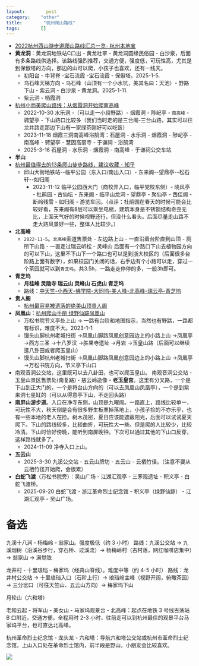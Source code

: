 ```yaml
---
layout:        post
category:    "other"
title:        "杭州爬山路线"
tags:        []
---
```


- [2022杭州西山游步道爬山路线汇总一览- 杭州本地宝](http://m.hz.bendibao.com/mip/112201.shtm)
- **黄龙洞**：黄龙洞地铁站C口出 - 黄龙吐翠 - 黄龙洞圆缘民俗园 - 白沙泉，后面有多条路线供选择。该路线强烈推荐，交通方便，强度低，可玩性高，尤其是到保俶塔的方向，那边的山可以爬，小孩子也喜欢，还有一线天。
  - 初阳台 - 牛背脊 -宝石流霞 -宝石流霞 - 保俶塔。2025-1-5.
  - 乌石峰天梯方向 - 乌石峰（山顶有一个小水坑，美其名曰：天池）- 野路下山 - 紫云洞 - 白沙泉 - 黄龙洞。2025-1-11.
  - 紫云洞 - 栖霞洞
- [杭州小而美爬山路线：从烟霞洞开始爬南高峰](https://baijiahao.baidu.com/s?id=1734719229265986022&wfr=spider&for=pc)
  - 2022-10-30 水乐洞 -（可以走一小段野路）-  烟霞洞 - 陟屺亭 - `南高峰` - 骋望亭 - 下山路口比较多（我们当时走的是三台阁-三台山路，其实可以往龙井路走那边下山有一家绿茶刚好可以吃饭）
  - 2023-11-18 烟霞三洞南高峰浴鹄湾：石屋洞 - 水乐洞 - 烟霞洞 - 陟屺亭 - 南高峰 - 骋望亭 - 慧因高丽寺 - 于谦祠 - 浴鹄湾
  - 2025-3-16 石屋洞 - 水乐洞 - 烟霞洞 - 南高峰 - 于谦祠公交车站
- **半山**
- [杭州最值得去的13条爬山徒步路线，建议收藏 - 知乎](https://zhuanlan.zhihu.com/p/517247486)
  - 邱山大街地铁站--临平公园（东入口/南出入口）- 东来阁--望鼎亭--松石轩--如归阁
    - 2023-11-12 临平公园西大门（商校弄入口，临平党校东侧）- 晓风亭 - 杜鹃园 - 古仙坛 - 东来阁 - 临平山龙洞 - 望鼎亭 - 聚仙亭 - 西佳阁 - 断岭残雪 - 如归阁 - 游览车回。（点评：杜鹃园在春天的时候可能会比较好看，东来阁有8层可以乘坐电梯，建筑本身是不锈钢结构奇丑无比，上面天气好的时候视野还行，但没什么看头。后面尽量走山路不走大路风景好一些，整体人比较少。）
- **北高峰**
  - `2022-11-5`。`北高峰`索道售票处 - 左边路上山 - 一直沿着台阶直到山顶 - 厕所下山路 - 一直走过瑞云听松 - 灵峰山 后面有一个路口下山去植物园方向的可以下山，这里不下山下一个路口也可以是到浙大校区的（后面很多台阶路上面有数字），如果校园门关闭的话，右手边有个小路可以走，穿过一个茶园就可以到`青芝坞`。共3.5h，一路走走停停的多，一般3h即可。
- **青芝坞**
  - **月桂峰 灵隐寺 瑞云山 灵峰山 石虎山 青芝坞**
  - 路线：[中天竺-小西天-佛学院-大同坞-美人峰-北高峰-瑞云亭-青芝坞](https://mp.weixin.qq.com/s/_kPty2-mNPaQTnTjzE88JQ)
- **贵人阁**
  - [杭州最容易被遗落的绝美山顶贵人阁](https://www.xiaohongshu.com/discovery/item/628133f4000000000102ba13)
- **凤凰山**：[杭州爬山手册 绿野仙踪凤凰山](https://www.xiaohongshu.com/discovery/item/62877a8f0000000021034190?source=question)
  - 万松书院节义亭处上山 -> 一路有台阶和地图指示，当然也有野路，一路都有标识，难度不大。2023-1-1
  - 馒头山脚杭州老城扫街 →凤凰山脚路凤凰创意园边上的小路上山 →凤凰亭 →西方三圣 →十八罗汉 →胜果寺遗址 →月岩 →玉皇山路（后面可以继续逛八卦田或者爬玉皇山）
  - 馒头山脚杭州老城扫街 →凤凰山脚路凤凰创意园边上的小路上山 →凤凰亭 →万松书院方向，节义亭下山口
- 南观音洞公交站，这里既可以去八卦田，也可以爬玉皇山。 南观音洞公交站 - 玉皇山景区售票处(南复路) - 慈云岭造像 - **老玉皇宫**。这里有分叉路，一个是下山到正大门的，一个是将台山方向的（可以去凤凰山凤凰亭），一个是到紫来洞七星缸的（可以从得意亭下山，不走回头路）
- **南屏山游步道**。入口在净寺东侧，山顶是九曜阁。一路直上，路线比较单一，可玩性不大，秋天倒是会有很多野生板栗掉落地上，小孩子捡的不亦乐乎，也有一些本地的老人在捡。树木茂密，夏日应该能遮蔽阳光，后面可以试试夏天爬下。下山的路线较多，比较曲折，可玩性大一些。但是爬的人比较少，比较冷清。下山时恰好傍晚，能听到南屏晚钟。下次可以通过其他的下山口反穿，这样路线就多了。
  - 2024-11-09 净寺入口上山。
- **五云山**
  - 2025-3-30 九溪公交站 - 五云山牌坊 - 五云山 - 云栖竹径。（注意不要从云栖竹径开始爬，会很累）
- **白蛇飞渡**（万松书院旁）：吴山广场 - 江湖汇观亭 - 三茅观遗址 - 积义亭 - 白蛇飞渡桥。
  - 2025-09-20 白蛇飞渡 - 浙江革命烈士纪念馆 - 积义亭（绿野仙踪） - 江湖汇观亭 - 吴山广场。

# 备选
九溪十八涧 - 杨梅岭 - 翁家山。强度极低（约 3 小时）
路线：九溪公交站 → 九溪烟树（沿溪谷步行，穿石桥、过溪流）→ 杨梅岭村（古村落，网红咖啡店集中）→ 翁家山 → 满觉陇


龙井村 - 十里琅珰 - 梅家坞（经典山脊线）。难度中等（约 4-5 小时）
路线：龙井村公交站 → 十里琅珰入口（石阶上行）→ 琅珰岭主峰（视野开阔，俯瞰茶园）→ 三分岔口（可往天竺山、五云山方向）→ 梅家坞下山

月轮山（六和塔）

老和云起 - 将军山 - 美女山 - 马家坞观景台 - 北高峰：起点在地铁 3 号线古荡站 B 口附近，交通方便。全程用时 2-3 小时，往前走可以到杭州最佳的观景平台马家坞平台，也可直达北高峰。

杭州革命烈士纪念馆 - 龙头龙 - 六和塔：导航六和塔公交站或杭州市革命烈士纪念馆，上山入口处在革命烈士馆内，前半段是野山，小朋友会比较喜欢。

![](https://gimg2.baidu.com/image_search/src=http%3A%2F%2Fgss0.baidu.com%2F-fo3dSag_xI4khGko9WTAnF6hhy%2Fzhidao%2Fpic%2Fitem%2F96dda144ad345982f4bdf8f70cf431adcbef849b.jpg&refer=http%3A%2F%2Fgss0.baidu.com&app=2002&size=f9999,10000&q=a80&n=0&g=0n&fmt=auto?sec=1667619366&t=57a0dd7949e2e45a67748021c4e5b951)
